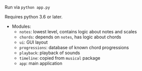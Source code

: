 Run via `python app.py`

Requires python 3.6 or later.

* Modules:
    * `notes`:          lowest level, contains logic about notes and scales
    * `chords`:         depends on `notes`, has logic about chords
    * `ui`:             GUI layout
    * `progressions`:   database of known chord progressions
    * `playback`:       playback of sounds
    * `timeline`:       copied from `musical` package
    * `app`:            main application
